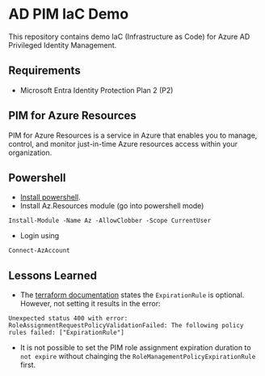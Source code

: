 # AD PIM IaC Demo

This repository contains demo IaC (Infrastructure as Code) for Azure AD Privileged Identity Management.

## Requirements

- Microsoft Entra Identity Protection Plan 2 (P2)

## PIM for Azure Resources

PIM for Azure Resources is a service in Azure that enables you to manage, control, and monitor just-in-time Azure resources access within your organization.

## Powershell

- [Install powershell](https://learn.microsoft.com/en-us/powershell/scripting/install/installing-powershell?view=powershell-7.4).
- Install Az.Resources module (go into powershell mode)

```
Install-Module -Name Az -AllowClobber -Scope CurrentUser
```

- Login using

```
Connect-AzAccount
```


## Lessons Learned

- The [terraform documentation](https://registry.terraform.io/providers/hashicorp/azurerm/latest/docs/resources/pim_eligible_role_assignment#schedule) states the `ExpirationRule` is optional. However, not setting it results in the error:

```
Unexpected status 400 with error: RoleAssignmentRequestPolicyValidationFailed: The following policy rules failed: ["ExpirationRule"]
```

- It is not possible to set the PIM role assignment expiration duration to `not expire` without chainging the `RoleManagementPolicyExpirationRule` first.
